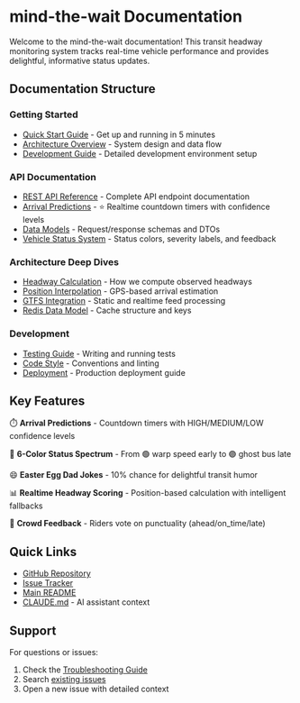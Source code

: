 # mind-the-wait Documentation

Welcome to the mind-the-wait documentation! This transit headway monitoring system tracks real-time vehicle performance and provides delightful, informative status updates.

## Documentation Structure

### Getting Started
- [Quick Start Guide](development/quick-start.md) - Get up and running in 5 minutes
- [Architecture Overview](architecture/overview.md) - System design and data flow
- [Development Guide](development/setup.md) - Detailed development environment setup

### API Documentation
- [REST API Reference](api/endpoints.md) - Complete API endpoint documentation
- [Arrival Predictions](api/arrival-predictions.md) - ⭐ Realtime countdown timers with confidence levels
- [Data Models](api/models.md) - Request/response schemas and DTOs
- [Vehicle Status System](api/vehicle-status.md) - Status colors, severity labels, and feedback

### Architecture Deep Dives
- [Headway Calculation](architecture/headway-calculation.md) - How we compute observed headways
- [Position Interpolation](architecture/position-interpolation.md) - GPS-based arrival estimation
- [GTFS Integration](architecture/gtfs-integration.md) - Static and realtime feed processing
- [Redis Data Model](architecture/redis-schema.md) - Cache structure and keys

### Development
- [Testing Guide](development/testing.md) - Writing and running tests
- [Code Style](development/code-style.md) - Conventions and linting
- [Deployment](development/deployment.md) - Production deployment guide

## Key Features

⏱️ **Arrival Predictions** - Countdown timers with HIGH/MEDIUM/LOW confidence levels

🎨 **6-Color Status Spectrum** - From 🟢 warp speed early to 🟣 ghost bus late

😄 **Easter Egg Dad Jokes** - 10% chance for delightful transit humor

📊 **Realtime Headway Scoring** - Position-based calculation with intelligent fallbacks

👥 **Crowd Feedback** - Riders vote on punctuality (ahead/on_time/late)

## Quick Links

- [GitHub Repository](https://github.com/samuelwilk/mind-the-wait)
- [Issue Tracker](https://github.com/samuelwilk/mind-the-wait/issues)
- [Main README](../README.md)
- [CLAUDE.md](../CLAUDE.md) - AI assistant context

## Support

For questions or issues:
1. Check the [Troubleshooting Guide](development/troubleshooting.md)
2. Search [existing issues](https://github.com/samuelwilk/mind-the-wait/issues)
3. Open a new issue with detailed context
